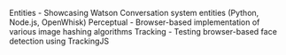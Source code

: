 Entities - Showcasing Watson Conversation system entities (Python, Node.js, OpenWhisk)
Perceptual - Browser-based implementation of various image hashing algorithms
Tracking - Testing browser-based face detection using TrackingJS
